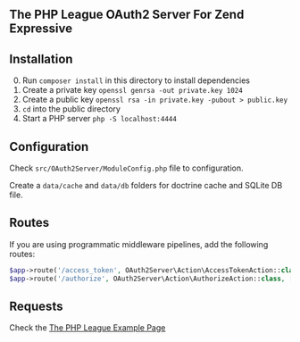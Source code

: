 ## The PHP League OAuth2 Server For Zend Expressive 

## Installation

0. Run `composer install` in this directory to install dependencies
0. Create a private key `openssl genrsa -out private.key 1024`
0. Create a public key `openssl rsa -in private.key -pubout > public.key`
0. `cd` into the public directory
0. Start a PHP server `php -S localhost:4444`

## Configuration

Check `src/OAuth2Server/ModuleConfig.php` file to configuration.

Create a `data/cache` and `data/db` folders for doctrine cache and SQLite DB file.

## Routes

If you are using programmatic middleware pipelines, add the following routes:

```php
$app->route('/access_token', OAuth2Server\Action\AccessTokenAction::class, ['POST'], 'oauth2.access_token');
$app->route('/authorize', OAuth2Server\Action\AuthorizeAction::class, ['GET'], 'oauth2.authorize');
```

## Requests

Check the [The PHP League Example Page](https://github.com/thephpleague/oauth2-server/tree/master/examples)
